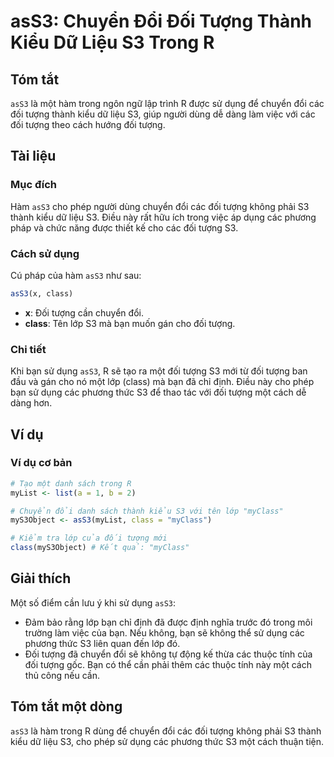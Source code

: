 <!--
Meta Description: # asS3: Chuyển Đổi Đối Tượng Thành Kiểu Dữ Liệu S3 Trong R ## Tóm tắt `asS3` là một hàm trong ngôn ngữ lập trình R được sử dụng để chuyển đổi các đối ...
Meta Keywords: đối, tượng, các, ass3, một
-->

# asS3: Chuyển Đổi Đối Tượng Thành Kiểu Dữ Liệu S3 Trong R

## Tóm tắt
`asS3` là một hàm trong ngôn ngữ lập trình R được sử dụng để chuyển đổi các đối tượng thành kiểu dữ liệu S3, giúp người dùng dễ dàng làm việc với các đối tượng theo cách hướng đối tượng.

## Tài liệu
### Mục đích
Hàm `asS3` cho phép người dùng chuyển đổi các đối tượng không phải S3 thành kiểu dữ liệu S3. Điều này rất hữu ích trong việc áp dụng các phương pháp và chức năng được thiết kế cho các đối tượng S3.

### Cách sử dụng
Cú pháp của hàm `asS3` như sau:
```R
asS3(x, class)
```
- **x**: Đối tượng cần chuyển đổi.
- **class**: Tên lớp S3 mà bạn muốn gán cho đối tượng.

### Chi tiết
Khi bạn sử dụng `asS3`, R sẽ tạo ra một đối tượng S3 mới từ đối tượng ban đầu và gán cho nó một lớp (class) mà bạn đã chỉ định. Điều này cho phép bạn sử dụng các phương thức S3 để thao tác với đối tượng một cách dễ dàng hơn.

## Ví dụ
### Ví dụ cơ bản
```R
# Tạo một danh sách trong R
myList <- list(a = 1, b = 2)

# Chuyển đổi danh sách thành kiểu S3 với tên lớp "myClass"
myS3Object <- asS3(myList, class = "myClass")

# Kiểm tra lớp của đối tượng mới
class(myS3Object) # Kết quả: "myClass"
```

## Giải thích
Một số điểm cần lưu ý khi sử dụng `asS3`:
- Đảm bảo rằng lớp bạn chỉ định đã được định nghĩa trước đó trong môi trường làm việc của bạn. Nếu không, bạn sẽ không thể sử dụng các phương thức S3 liên quan đến lớp đó.
- Đối tượng đã chuyển đổi sẽ không tự động kế thừa các thuộc tính của đối tượng gốc. Bạn có thể cần phải thêm các thuộc tính này một cách thủ công nếu cần.

## Tóm tắt một dòng
`asS3` là hàm trong R dùng để chuyển đổi các đối tượng không phải S3 thành kiểu dữ liệu S3, cho phép sử dụng các phương thức S3 một cách thuận tiện.